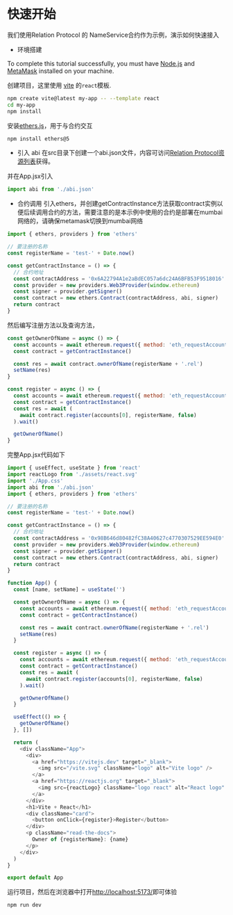 # 快速开始

我们使用Relation Protocol 的 NameService合约作为示例，演示如何快速接入

- 环境搭建

To complete this tutorial successfully, you must have [Node.js](https://nodejs.org/en/) and [MetaMask](https://chrome.google.com/webstore/detail/metamask/nkbihfbeogaeaoehlefnkodbefgpgknn) installed on your machine.


创建项目，这里使用 [vite](https://vitejs.dev/guide/) 的`react`模板.

```bash
npm create vite@latest my-app -- --template react
cd my-app
npm install
```
安装[ethers.js](https://github.com/ethers-io/ethers.js)，用于与合约交互

```bash
npm install ethers@5
```


- 引入 abi
  在src目录下创建一个abi.json文件，内容可访问[Relation Protocol资源列表](./resource.md)获得。

并在App.jsx引入
```javascript
import abi from './abi.json'
```

- 合约调用
  引入ethers，并创建getContractInstance方法获取contract实例以便后续调用合约的方法，需要注意的是本示例中使用的合约是部署在mumbai网络的，请确保metamask切换到mumbai网络
```javascript
import { ethers, providers } from 'ethers'

// 要注册的名称
const registerName = 'test-' + Date.now()

const getContractInstance = () => {
  // 合约地址
  const contractAddress = '0x6A22794A1e2aBdEC057a6dc24A6BFB53F9518016'
  const provider = new providers.Web3Provider(window.ethereum)
  const signer = provider.getSigner()
  const contract = new ethers.Contract(contractAddress, abi, signer)
  return contract
}
```
然后编写注册方法以及查询方法，
```javascript
const getOwnerOfName = async () => {
  const accounts = await ethereum.request({ method: 'eth_requestAccounts' })
  const contract = getContractInstance()

  const res = await contract.ownerOfName(registerName + '.rel')
  setName(res)
}

const register = async () => {
  const accounts = await ethereum.request({ method: 'eth_requestAccounts' })
  const contract = getContractInstance()
  const res = await (
    await contract.register(accounts[0], registerName, false)
  ).wait()

  getOwnerOfName()
}
```
完整App.jsx代码如下
```javascript
import { useEffect, useState } from 'react'
import reactLogo from './assets/react.svg'
import './App.css'
import abi from './abi.json'
import { ethers, providers } from 'ethers'

// 要注册的名称
const registerName = 'test-' + Date.now()

const getContractInstance = () => {
  // 合约地址
  const contractAddress = '0x98B646d80482fC38A40627c4770307529EE594E0'
  const provider = new providers.Web3Provider(window.ethereum)
  const signer = provider.getSigner()
  const contract = new ethers.Contract(contractAddress, abi, signer)
  return contract
}

function App() {
  const [name, setName] = useState('')

  const getOwnerOfName = async () => {
    const accounts = await ethereum.request({ method: 'eth_requestAccounts' })
    const contract = getContractInstance()

    const res = await contract.ownerOfName(registerName + '.rel')
    setName(res)
  }

  const register = async () => {
    const accounts = await ethereum.request({ method: 'eth_requestAccounts' })
    const contract = getContractInstance()
    const res = await (
      await contract.register(accounts[0], registerName, false)
    ).wait()

    getOwnerOfName()
  }

  useEffect(() => {
    getOwnerOfName()
  }, [])

  return (
    <div className="App">
      <div>
        <a href="https://vitejs.dev" target="_blank">
          <img src="/vite.svg" className="logo" alt="Vite logo" />
        </a>
        <a href="https://reactjs.org" target="_blank">
          <img src={reactLogo} className="logo react" alt="React logo" />
        </a>
      </div>
      <h1>Vite + React</h1>
      <div className="card">
        <button onClick={register}>Register</button>
      </div>
      <p className="read-the-docs">
        Owner of {registerName}: {name}
      </p>
    </div>
  )
}

export default App
```

运行项目，然后在浏览器中打开[http://localhost:5173/](http://localhost:5173/)即可体验
```bash
npm run dev
```
